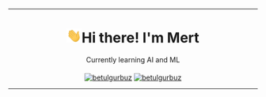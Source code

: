 
---

<div class="container">
  <h1 align="center"> 
    <img src="https://raw.githubusercontent.com/ABSphreak/ABSphreak/master/gifs/Hi.gif" width="30px">Hi there! I'm Mert </h1>
   <p align="center"> Currently learning AI and ML<br><br> 
    <a href="https://www.linkedin.com/in/mert-yaba-58116048/" target="blank"><img align="center" src="https://raw.githubusercontent.com/rahuldkjain/github-profile-readme-generator/master/src/images/icons/Social/linked-in-alt.svg" alt="betulgurbuz" height="30" width="40" /></a>
  <a href="https://www.kaggle.com/mertyaba" target="blank"><img align="center" src="https://raw.githubusercontent.com/rahuldkjain/github-profile-readme-generator/master/src/images/icons/Social/kaggle.svg" alt="betulgurbuz" height="30" width="40" /></a>
    
   </p>
  <!--- <p align="center"><img src="https://github-readme-stats.vercel.app/api/top-langs?username=mertyaba&show_icons=true&locale=en&title_color=61dafb&text_color=ffffff&icon_color=61dafb&bg_color=20232a&langs_count=8&layout=compact&border_color=#f8f8ff&hide_border=true" alt="BG" /></p>--->

</div>

---

<!---<p align="right"> <img src="https://komarev.com/ghpvc/?username=mertyaba" alt="badl7" /> </p>--->

